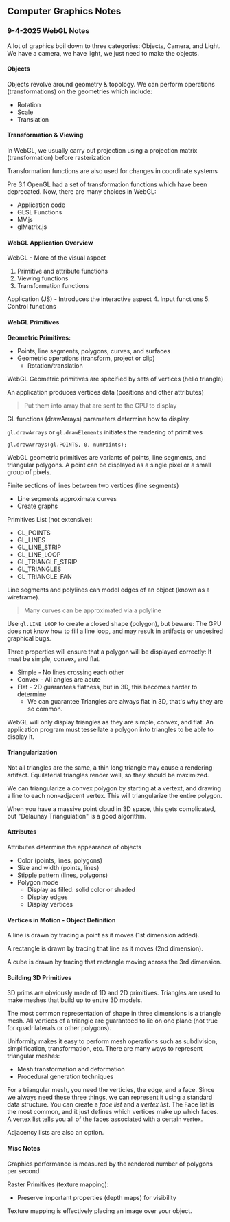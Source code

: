 ## Computer Graphics Notes
### 9-4-2025 WebGL Notes

A lot of graphics boil down to three categories: Objects, Camera, and Light. We have a camera, we have light, we just need to make the objects.

#### Objects
Objects revolve around geometry & topology. We can perform operations (transformations) on the geometries which include:
* Rotation
* Scale
* Translation

#### Transformation & Viewing
In WebGL, we usually carry out projection using a projection matrix (transformation) before rasterization

Transformation functions are also used for changes in coordinate systems

Pre 3.1 OpenGL had a set of transformation functions which have been deprecated. Now, there are many choices in WebGL:
* Application code
* GLSL Functions
* MV.js
* glMatrix.js

#### WebGL Application Overview
WebGL - More of the visual aspect
1. Primitive and attribute functions
2. Viewing functions
3. Transformation functions

Application (JS) - Introduces the interactive aspect
4. Input functions
5. Control functions

#### WebGL Primitives
**Geometric Primitives:**
* Points, line segments, polygons, curves, and surfaces
* Geometric operations (transform, project or clip)
    * Rotation/translation

WebGL Geometric primitives are specified by sets of vertices (hello triangle)

An application produces vertices data (positions and other attributes)
> Put them into array that are sent to the GPU to display

GL functions (drawArrays) parameters determine how to display.

`gl.drawArrays` or `gl.drawElements` initiates the rendering of primitives

```
gl.drawArrays(gl.POINTS, 0, numPoints);
```

WebGL geometric primitives are variants of points, line segments, and triangular polygons. A point can be displayed as a single pixel or a small group of pixels. 

Finite sections of lines between two vertices (line segments)
* Line segments approximate curves
* Create graphs

Primitives List (not extensive):
* GL_POINTS
* GL_LINES
* GL_LINE_STRIP
* GL_LINE_LOOP
* GL_TRIANGLE_STRIP
* GL_TRIANGLES
* GL_TRIANGLE_FAN

Line segments and polylines can model edges of an object (known as a wireframe).
> Many curves can be approximated via a polyline

Use `gl.LINE_LOOP` to create a closed shape (polygon), but beware: The GPU does not know how to fill a line loop, and may result in artifacts or undesired graphical bugs.

Three properties will ensure that a polygon will be displayed correctly: It must be simple, convex, and flat.
* Simple - No lines crossing each other
* Convex - All angles are acute
* Flat - 2D guarantees flatness, but in 3D, this becomes harder to determine
    * We can guarantee Triangles are always flat in 3D, that's why they are so common.

WebGL will only display triangles as they are simple, convex, and flat. An application program must tessellate a polygon into triangles to be able to display it.

#### Triangularization
Not all triangles are the same, a thin long triangle may cause a rendering artifact. Equilaterial triangles render well, so they should be maximized.

We can triangularize a convex polygon by starting at a vertext, and drawing a line to each non-adjacent vertex. This will triangularize the entire polygon.

When you have a massive point cloud in 3D space, this gets complicated, but "Delaunay Triangulation" is a good algorithm.

#### Attributes
Attributes determine the appearance of objects
* Color (points, lines, polygons)
* Size and width (points, lines)
* Stipple pattern (lines, polygons)
* Polygon mode
    * Display as filled: solid color or shaded
    * Display edges
    * Display vertices

#### Vertices in Motion - Object Definition
A line is drawn by tracing a point as it moves (1st dimension added).

A rectangle is drawn by tracing that line as it moves (2nd dimension).

A cube is drawn by tracing that rectangle moving across the 3rd dimension.

#### Building 3D Primitives
3D prims are obviously made of 1D and 2D primitives. Triangles are used to make meshes that build up to entire 3D models.

The most common representation of shape in three dimensions is a triangle mesh. All vertices of a triangle are guaranteed to lie on one plane (not true for quadrilaterals or other polygons).

Uniformity makes it easy to perform mesh operations such as subdivision, simplification, transformation, etc. There are many ways to represent triangular meshes:
* Mesh transformation and deformation
* Procedural generation techniques

For a triangular mesh, you need the verticies, the edge, and a face. Since we always need these three things, we can represent it using a standard data structure. You can create a *face list* and a *vertex list*. The Face list is the most common, and it just defines which vertices make up which faces. A vertex list tells you all of the faces associated with a certain vertex.

Adjacency lists are also an option. 

#### Misc Notes

Graphics performance is measured by the rendered number of polygons per second

Raster Primitives (texture mapping):
* Preserve important properties (depth maps) for visibility

Texture mapping is effectively placing an image over your object.




